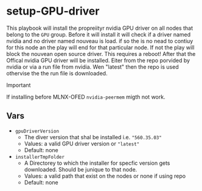# setup-GPU-driver
This playbook will install the propreiityr nvidia GPU driver on all nodes that belong to the `GPU` group. 
Before it will install it will check if a driver named nvidia and no driver named nouveau is load. 
if so the is no nead to contiuy for this node an the play will end for that particular node. 
If not the play will block the nouvean open source driver. This requires a reboot! 
After that the Offical nvidia GPU driver will be installed. Eiter from the repo porvided by nvidia or via a run file from nvidia. Wen "latest" then the repo is used othervise the the run file is downloaded. 
> [!IMPORTANT]
> If installing before MLNX-OFED `nvidia-peermem` migth not work.
## Vars
- `gpuDriverVersion`
  -  The diver version that shal be installed i.e. `"560.35.03"` 
  -  Values: a valid GPU driver version or `"latest"`
  -  Default: none
- `installerTmpFolder`
  - A Directorey to which the installer for specfic version gets downloaded. Should be junique to that node.
  - Values: a valid path that exist on the nodes or none if using repo
  - Default: none
